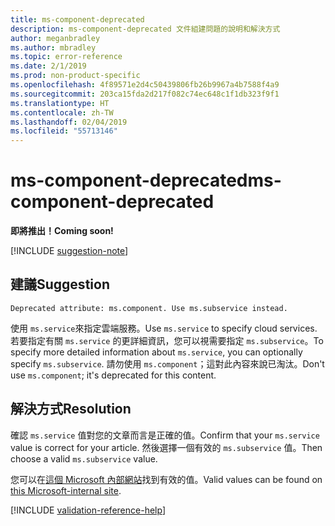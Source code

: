 ```yaml
---
title: ms-component-deprecated
description: ms-component-deprecated 文件組建問題的說明和解決方式
author: meganbradley
ms.author: mbradley
ms.topic: error-reference
ms.date: 2/1/2019
ms.prod: non-product-specific
ms.openlocfilehash: 4f89571e2d4c50439806fb26b9967a4b7588f4a9
ms.sourcegitcommit: 203ca15fda2d217f082c74ec648c1f1db323f9f1
ms.translationtype: HT
ms.contentlocale: zh-TW
ms.lasthandoff: 02/04/2019
ms.locfileid: "55713146"
---
```

# <a name="ms-component-deprecated"></a><span data-ttu-id="69a90-103">ms-component-deprecated</span><span class="sxs-lookup"><span data-stu-id="69a90-103">ms-component-deprecated</span></span>

<span data-ttu-id="69a90-104">**即將推出！**</span><span class="sxs-lookup"><span data-stu-id="69a90-104">**Coming soon!**</span></span>

[!INCLUDE [suggestion-note](includes/suggestion-note.md)]

## <a name="suggestion"></a><span data-ttu-id="69a90-105">建議</span><span class="sxs-lookup"><span data-stu-id="69a90-105">Suggestion</span></span>

`Deprecated attribute: ms.component. Use ms.subservice instead.`

<span data-ttu-id="69a90-106">使用 `ms.service`來指定雲端服務。</span><span class="sxs-lookup"><span data-stu-id="69a90-106">Use `ms.service` to specify cloud services.</span></span> <span data-ttu-id="69a90-107">若要指定有關 `ms.service` 的更詳細資訊，您可以視需要指定 `ms.subservice`。</span><span class="sxs-lookup"><span data-stu-id="69a90-107">To specify more detailed information about `ms.service`, you can optionally specify `ms.subservice`.</span></span> <span data-ttu-id="69a90-108">請勿使用 `ms.component`；這對此內容來說已淘汰。</span><span class="sxs-lookup"><span data-stu-id="69a90-108">Don't use `ms.component`; it's deprecated for this content.</span></span>

## <a name="resolution"></a><span data-ttu-id="69a90-109">解決方式</span><span class="sxs-lookup"><span data-stu-id="69a90-109">Resolution</span></span>

<span data-ttu-id="69a90-110">確認 `ms.service` 值對您的文章而言是正確的值。</span><span class="sxs-lookup"><span data-stu-id="69a90-110">Confirm that your `ms.service` value is correct for your article.</span></span> <span data-ttu-id="69a90-111">然後選擇一個有效的 `ms.subservice` 值。</span><span class="sxs-lookup"><span data-stu-id="69a90-111">Then choose a valid `ms.subservice` value.</span></span>

<span data-ttu-id="69a90-112">您可以在[這個 Microsoft 內部網站](https://docsmetadatatool.azurewebsites.net/whitelists)找到有效的值。</span><span class="sxs-lookup"><span data-stu-id="69a90-112">Valid values can be found on [this Microsoft-internal site](https://docsmetadatatool.azurewebsites.net/whitelists).</span></span>

<!--make sure to add this file to your includes folder and verify the path-->
[!INCLUDE [validation-reference-help](includes/validation-reference-help.md)]
